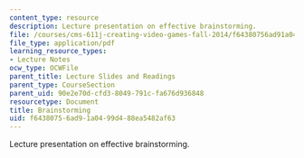 ```yaml
---
content_type: resource
description: Lecture presentation on effective brainstorming.
file: /courses/cms-611j-creating-video-games-fall-2014/f64380756ad91a0499d488ea5482af63_MITCMS_611JF14_Brainstormin.pdf
file_type: application/pdf
learning_resource_types:
- Lecture Notes
ocw_type: OCWFile
parent_title: Lecture Slides and Readings
parent_type: CourseSection
parent_uid: 90e2e70d-cfd3-8049-791c-fa676d936848
resourcetype: Document
title: Brainstorming
uid: f6438075-6ad9-1a04-99d4-88ea5482af63
---
```

Lecture presentation on effective brainstorming.

